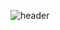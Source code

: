 
![header](https://capsule-render.vercel.app/api?type=waving&color=0:8c9de7,100:c89fd0&customColorList=0,2&height=300&section=header&text=Seongjin%20Park&fontSize=70&fontAlignY=40&animation=twinkling&fontColor=#F6F4F4)
<!-- ![seongjinpark1](https://github-readme-stats.vercel.app/api?username=seongjinpark1&show_icons=true) -->

<!--
**seongjinpark1/seongjinpark1** is a ✨ _special_ ✨ repository because its `README.md` (this file) appears on your GitHub profile.

Here are some ideas to get you started:

- 🔭 I’m currently working on ...
- 🌱 I’m currently learning ...
- 👯 I’m looking to collaborate on ...
- 🤔 I’m looking for help with ...
- 💬 Ask me about ...
- 📫 How to reach me: ...
- 😄 Pronouns: ...
- ⚡ Fun fact: ...
-->
